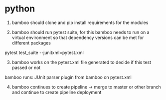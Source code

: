 # python

1. bamboo should clone and pip install requirements for the modules

2. bamboo should run pytest suite, for this bamboo needs to run on a virtual
   environment so that dependency versions can be met for different packages

pytest test_suite --junitxml=pytest.xml

3. bamboo works on the pytest.xml file generated to decide if this test passed
   or not

bamboo runs: JUnit parser plugin from bamboo on pytest.xml

4. bamboo continues to create pipeline -> merge to master or other branch and
   continue to create pipeline deployment
